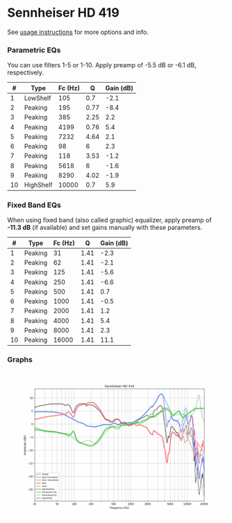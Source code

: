 # Sennheiser HD 419
See [usage instructions](https://github.com/jaakkopasanen/AutoEq#usage) for more options and info.

### Parametric EQs
You can use filters 1-5 or 1-10. Apply preamp of -5.5 dB or -6.1 dB, respectively.

|   # | Type      |   Fc (Hz) |    Q |   Gain (dB) |
|-----|-----------|-----------|------|-------------|
|   1 | LowShelf  |       105 | 0.7  |        -2.1 |
|   2 | Peaking   |       195 | 0.77 |        -8.4 |
|   3 | Peaking   |       385 | 2.25 |         2.2 |
|   4 | Peaking   |      4199 | 0.76 |         5.4 |
|   5 | Peaking   |      7232 | 4.64 |         2.1 |
|   6 | Peaking   |        98 | 6    |         2.3 |
|   7 | Peaking   |       118 | 3.53 |        -1.2 |
|   8 | Peaking   |      5618 | 6    |        -1.6 |
|   9 | Peaking   |      8290 | 4.02 |        -1.9 |
|  10 | HighShelf |     10000 | 0.7  |         5.9 |

### Fixed Band EQs
When using fixed band (also called graphic) equalizer, apply preamp of **-11.3 dB** (if available) and set gains manually with these parameters.

|   # | Type    |   Fc (Hz) |    Q |   Gain (dB) |
|-----|---------|-----------|------|-------------|
|   1 | Peaking |        31 | 1.41 |        -2.3 |
|   2 | Peaking |        62 | 1.41 |        -2.1 |
|   3 | Peaking |       125 | 1.41 |        -5.6 |
|   4 | Peaking |       250 | 1.41 |        -6.6 |
|   5 | Peaking |       500 | 1.41 |         0.7 |
|   6 | Peaking |      1000 | 1.41 |        -0.5 |
|   7 | Peaking |      2000 | 1.41 |         1.2 |
|   8 | Peaking |      4000 | 1.41 |         5.4 |
|   9 | Peaking |      8000 | 1.41 |         2.3 |
|  10 | Peaking |     16000 | 1.41 |        11.1 |

### Graphs
![](./Sennheiser%20HD%20419.png)
